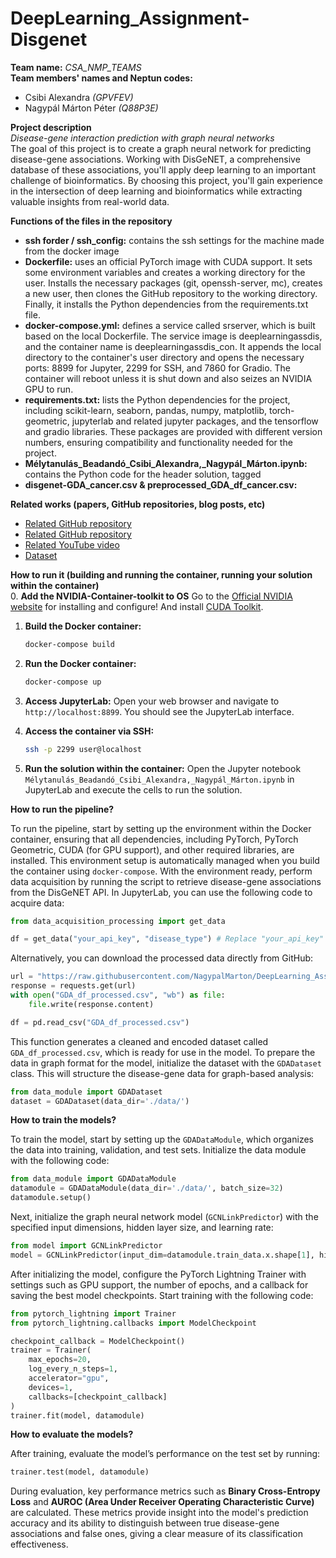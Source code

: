 # DeepLearning_Assignment-Disgenet
**Team name:** *CSA_NMP_TEAMS* <br>
**Team members' names and Neptun codes:** <br>
- Csibi Alexandra *(GPVFEV)*
- Nagypál Márton Péter *(Q88P3E)*

**Project description** <br>
*Disease-gene interaction prediction with graph neural networks* <br>
The goal of this project is to create a graph neural network for predicting disease-gene associations. Working with DisGeNET, a comprehensive database of these associations, you'll apply deep learning to an important challenge of bioinformatics. By choosing this project, you'll gain experience in the intersection of deep learning and bioinformatics while extracting valuable insights from real-world data.

**Functions of the files in the repository** <br>
- **ssh forder / ssh_config:**  contains the ssh settings for the machine made from the docker image
- **Dockerfile:** uses an official PyTorch image with CUDA support. It sets some environment variables and creates a working directory for the user. Installs the necessary packages (git, openssh-server, mc), creates a new user, then clones the GitHub repository to the working directory. Finally, it installs the Python dependencies from the requirements.txt file.
- **docker-compose.yml:** defines a service called srserver, which is built based on the local Dockerfile. The service image is deeplearningassdis, and the container name is deeplearningassdis_con. It appends the local directory to the container's user directory and opens the necessary ports: 8899 for Jupyter, 2299 for SSH, and 7860 for Gradio. The container will reboot unless it is shut down and also seizes an NVIDIA GPU to run.
- **requirements.txt:** lists the Python dependencies for the project, including scikit-learn, seaborn, pandas, numpy, matplotlib, torch-geometric, jupyterlab and related jupyter packages, and the tensorflow and gradio libraries. These packages are provided with different version numbers, ensuring compatibility and functionality needed for the project.
- **Mélytanulás_Beadandó_Csibi_Alexandra,_Nagypál_Márton.ipynb:** contains the Python code for the header solution, tagged
- **disgenet-GDA_cancer.csv & preprocessed_GDA_df_cancer.csv:**

**Related works (papers, GitHub repositories, blog posts, etc)** <br>
- [Related GitHub repository](https://github.com/pyg-team/pytorch_geometric)
- [Related GitHub repository](https://github.com/sujitpal/pytorch-gnn-tutorial-odsc2021)
- [Related YouTube video](https://www.youtube.com/watch?v=-UjytpbqX4A&list=LL&index=1)
- [Dataset](https://www.disgenet.org/)


**How to run it (building and running the container, running your solution within the container)** <br>
0. **Add the NVIDIA-Container-toolkit to OS**
Go to the [Official NVIDIA website](https://docs.nvidia.com/datacenter/cloud-native/container-toolkit/latest/install-guide.html) for installing and configure! And install [CUDA Toolkit](https://developer.nvidia.com/cuda-downloads?target_os=Linux&target_arch=x86_64&Distribution=Ubuntu&target_version=24.04&target_type=deb_network).

1. **Build the Docker container:**
    ```bash
    docker-compose build
    ```

2. **Run the Docker container:**
    ```bash
    docker-compose up
    ```

3. **Access JupyterLab:**
    Open your web browser and navigate to `http://localhost:8899`. You should see the JupyterLab interface.

4. **Access the container via SSH:**
    ```bash
    ssh -p 2299 user@localhost
    ```

5. **Run the solution within the container:**
    Open the Jupyter notebook `Mélytanulás_Beadandó_Csibi_Alexandra,_Nagypál_Márton.ipynb` in JupyterLab and execute the cells to run the solution.

**How to run the pipeline?**<br>

To run the pipeline, start by setting up the environment within the Docker container, ensuring that all dependencies, including PyTorch, PyTorch Geometric, CUDA (for GPU support), and other required libraries, are installed. This environment setup is automatically managed when you build the container using `docker-compose`. With the environment ready, perform data acquisition by running the script to retrieve disease-gene associations from the DisGeNET API. In JupyterLab, you can use the following code to acquire data:

```python
from data_acquisition_processing import get_data

df = get_data("your_api_key", "disease_type") # Replace "your_api_key" and "disease_type" with actual values (e.g., "cancer").
```
Alternatively, you can download the processed data directly from GitHub:

```python
url = "https://raw.githubusercontent.com/NagypalMarton/DeepLearning_Assignment-Disgenet/main/GDA_df_processed.csv"
response = requests.get(url)
with open("GDA_df_processed.csv", "wb") as file:
    file.write(response.content)

df = pd.read_csv("GDA_df_processed.csv")
```

This function generates a cleaned and encoded dataset called `GDA_df_processed.csv`, which is ready for use in the model. To prepare the data in graph format for the model, initialize the dataset with the `GDADataset` class. This will structure the disease-gene data for graph-based analysis:

```python
from data_module import GDADataset
dataset = GDADataset(data_dir='./data/')
```

**How to train the models?**<br>

To train the model, start by setting up the `GDADataModule`, which organizes the data into training, validation, and test sets. Initialize the data module with the following code:

```python
from data_module import GDADataModule
datamodule = GDADataModule(data_dir='./data/', batch_size=32)
datamodule.setup()
```

Next, initialize the graph neural network model (`GCNLinkPredictor`) with the specified input dimensions, hidden layer size, and learning rate:

```python
from model import GCNLinkPredictor
model = GCNLinkPredictor(input_dim=datamodule.train_data.x.shape[1], hidden_dim=64, lr=1e-2)
```

After initializing the model, configure the PyTorch Lightning Trainer with settings such as GPU support, the number of epochs, and a callback for saving the best model checkpoints. Start training with the following code:

```python
from pytorch_lightning import Trainer
from pytorch_lightning.callbacks import ModelCheckpoint

checkpoint_callback = ModelCheckpoint()
trainer = Trainer(
    max_epochs=20,
    log_every_n_steps=1,
    accelerator="gpu",
    devices=1,
    callbacks=[checkpoint_callback]
)
trainer.fit(model, datamodule)
```

**How to evaluate the models?** <br>

After training, evaluate the model’s performance on the test set by running:

```python
trainer.test(model, datamodule)
```

During evaluation, key performance metrics such as **Binary Cross-Entropy Loss** and **AUROC (Area Under Receiver Operating Characteristic Curve)** are calculated. These metrics provide insight into the model's prediction accuracy and its ability to distinguish between true disease-gene associations and false ones, giving a clear measure of its classification effectiveness.
